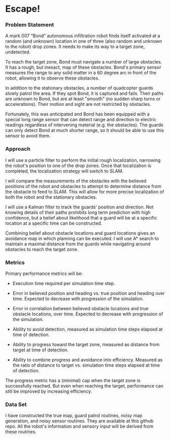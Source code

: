 # Escape!

### Problem Statement

A mark 007 "Bond" autonomous infiltration robot finds itself activated
at a random (and unknown) location in one of three (also random and
unknown to the robot) drop zones. It needs to make its way to a target
zone, undetected.

To reach the target zone, Bond must navigate a number of large
obstacles. It has a rough, but inexact, map of these obstacles. Bond's
primary sensor measures the range to any solid matter in a 60 degree arc
in front of the robot, allowing it to observe these obstacles.

In addition to the stationary obstacles, a number of quadcopter guards
slowly patrol the area. If they spot Bond, it is captured and fails.
Their paths are unknown to Bond, but are at least "smooth" (no sudden
sharp turns or accelerations). Their motion and sight are not restricted
by obstacles.

Fortunately, this was anticipated and Bond has been equipped with a
special long range sensor that can detect range and direction to
electric readings regardless of intervening material (e.g. the
obstacles).  The guards can only detect Bond at much shorter range, so
it should be able to use this sensor to avoid them.

### Approach

I will use a particle filter to perform the initial rough localization,
narrowing the robot's position to one of the drop zones. Once that
localization is completed, the localization strategy will switch to
SLAM.

I will compare the measurements of the obstacles with the believed
positions of the robot and obstacles to attempt to determine distance
from the obstacle to feed to SLAM. This will allow for more precise
localization of both the robot and the stationary obstacles.

I will use a Kalman filter to track the guards' position and direction.
Not knowing details of their paths prohibits long term prediction with
high confidence, but a belief about likelihood that a guard will be at a
specific location at a specific time can be constructed.

Combining belief about obstacle locations and guard locations gives an
avoidance map in which planning can be executed. I will use A* search to
maintain a maximal distance from the guards while navigating around
obstacles to reach the target zone.

### Metrics

Primary performance metrics will be:

 * Execution time required per simulation time step.

 * Error in believed position and heading vs. true position and heading
   over time. Expected to decrease with progression of the simulation.

 * Error in correlation between believed obstacle locations and true
   obstacle locations, over time. Expected to decrease with progression
   of the simulation.

 * Ability to avoid detection, measured as simulation time steps elapsed
   at time of detection.

 * Ability to progress toward the target zone, measured as distance from
   target at time of detection.

 * Ability to combine progress and avoidance into efficiency. Measured
   as the ratio of distance to target vs. simulation time steps elapsed
   at time of detection.

The progress metric has a (minimal) cap when the target zone is
successfully reached. But even when reaching the target, performance can
still be improved by increasing efficiency.

### Data Set

I have constructed the true map, guard patrol routines, noisy map
generation, and noisy sensor routines. They are available at this github
repo. All the robot's information and sensory input will be derived from
these routines.
